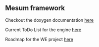 ## Mesum framework

Checkout the doxygen documentation [here](https://tomtomgome.github.io/Mesum/webDocumentation/index.html)

Current ToDo List for the engine [here](https://tomtomgome.github.io/Mesum/engine_roadmap) 

Roadmap for the WE project [here](https://tomtomgome.github.io/Mesum/we_roadmap)